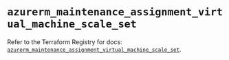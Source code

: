 # `azurerm_maintenance_assignment_virtual_machine_scale_set`

Refer to the Terraform Registry for docs: [`azurerm_maintenance_assignment_virtual_machine_scale_set`](https://registry.terraform.io/providers/hashicorp/azurerm/3.103.0/docs/resources/maintenance_assignment_virtual_machine_scale_set).

